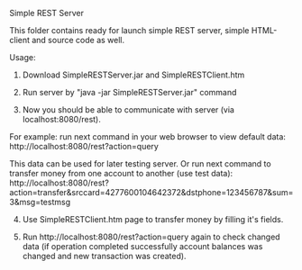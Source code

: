 Simple REST Server

This folder contains ready for launch simple REST server, simple HTML-client and source code as well.

Usage:

1. Download SimpleRESTServer.jar and SimpleRESTClient.htm

2. Run server by "java -jar SimpleRESTServer.jar" command

3. Now you should be able to communicate with server (via localhost:8080/rest).

For example: run next command in your web browser to view default data:
http://localhost:8080/rest?action=query 

This data can be used for later testing server. Or run next command to transfer money from one account to another (use test data):
http://localhost:8080/rest?action=transfer&srccard=4277600104642372&dstphone=123456787&sum=3&msg=testmsg

4. Use SimpleRESTClient.htm page to transfer money by filling it's fields.

5. Run http://localhost:8080/rest?action=query again to check changed data (if operation completed successfully  account balances was changed and new transaction was created).
